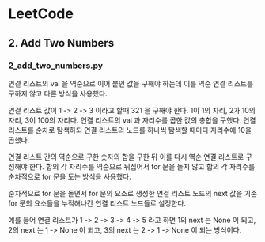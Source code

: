 # LeetCode

## 2. Add Two Numbers

### 2_add_two_numbers.py

연결 리스트의 val 을 역순으로 이어 붙인 값을 구해야 하는데 이를 역순 연결 리스트를 구하지 않고 다른 방식을 사용했다. 

연결 리스트 값이 1 -> 2 -> 3 이라고 할때 321 을 구해야 한다. 1이 1의 자리, 2가 10의 자리, 3이 100의 자리다. 연결 리스트의 val 과 자리수를 곱한 값의 총합을 구했다. 연결 리스트를 순차로 탐색하되 연결 리스트의 노드를 하나씩 탐색할 때마다 자리수에 10을 곱했다.

연결 리스트 간의 역순으로 구한 숫자의 합을 구한 뒤 이를 다시 역순 연결 리스트로 구성해야 한다. 합의 각 자리수를 역순으로 뒤집어서 for 문을 돌지 않고 합의 각 자리수를 순차적으로 for 문을 도는 방식을 사용했다. 

순차적으로 for 문을 돌면서 for 문의 요소로 생성한 연결 리스트 노드의 next 값을 기존 for 문의 요소들을 누적해나간 연결 리스트 노드들로 설정한다. 

예를 들어 연결 리스트가 1 -> 2 -> 3 -> 4 -> 5 라고 하면 1의 next 는 None 이 되고, 2의 next 는 1 -> None 이 되고, 3의 next 는 2 -> 1 -> None 이 되는 방식이다.

